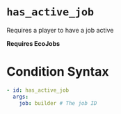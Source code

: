 # `has_active_job`

Requires a player to have a job active

**Requires EcoJobs**

# Condition Syntax
```yaml
- id: has_active_job
  args:
    job: builder # The job ID
```
